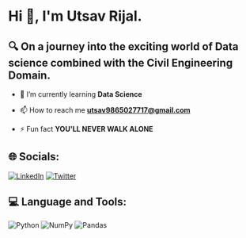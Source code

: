 # Hi 👋, I'm Utsav Rijal.
## 🔍 On a journey into the exciting world of Data science combined with the Civil Engineering Domain.

- 🌱 I’m currently learning **Data Science**

- 📫 How to reach me **utsav9865027717@gmail.com**

- ⚡ Fun fact **YOU'LL NEVER WALK ALONE**


## 🌐 Socials:
[![LinkedIn](https://img.shields.io/badge/LinkedIn-%230077B5.svg?logo=linkedin&logoColor=white)](https://linkedin.com/in/utsavrijal) [![Twitter](https://img.shields.io/badge/Twitter-%231DA1F2.svg?logo=Twitter&logoColor=white)](https://x.com/kopiteutsav) 

## 💻 Language and Tools:
![Python](https://img.shields.io/badge/python-3670A0?style=flat&logo=python&logoColor=ffdd54) ![NumPy](https://img.shields.io/badge/numpy-%23013243.svg?style=flat&logo=numpy&logoColor=white) ![Pandas](https://img.shields.io/badge/pandas-%23150458.svg?style=flat&logo=pandas&logoColor=white) 